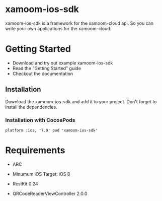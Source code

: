 # xamoom-ios-sdk
xamoom-ios-sdk is a framework for the xamoom-cloud api. So you can write your own applications for the xamoom-cloud.

# Getting Started

* Download and try out example xamoom-ios-sdk
* Read the "Getting Started" guide
* Checkout the documentation

## Installation

Download the xamoom-ios-sdk and add it to your project. Don't forget to install the dependencies.

### Installation with CocoaPods 
`platform :ios, '7.0'
pod 'xamoom-ios-sdk'`

# Requirements

* ARC
* Minumum iOS Target: iOS 8

* RestKit 0.24
* QRCodeReaderViewController 2.0.0

